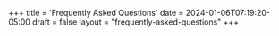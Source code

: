 +++
title = 'Frequently Asked Questions'
date = 2024-01-06T07:19:20-05:00
draft = false
layout = "frequently-asked-questions"
+++

